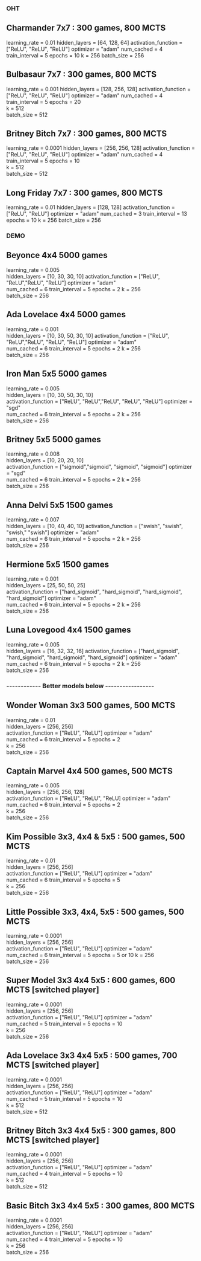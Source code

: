 ### OHT

## Charmander 7x7 : 300 games, 800 MCTS

learning_rate = 0.01
hidden_layers = [64, 128, 64]
activation_function = ["ReLU", "ReLU", "ReLU"]
optimizer = "adam"
num_cached = 4
train_interval = 5
epochs = 10
k = 256
batch_size = 256

## Bulbasaur 7x7 : 300 games, 800 MCTS

learning_rate = 0.001 
hidden_layers = [128, 256, 128]
activation_function = ["ReLU", "ReLU", "ReLU"]
optimizer = "adam"
num_cached = 4 
train_interval = 5 
epochs = 20  
k = 512     
batch_size = 512

## Britney Bitch 7x7 : 300 games, 800 MCTS

learning_rate = 0.0001 
hidden_layers = [256, 256, 128]
activation_function = ["ReLU", "ReLU", "ReLU"]
optimizer = "adam"
num_cached = 4 
train_interval = 5 
epochs = 10  
k = 512     
batch_size = 512

## Long Friday 7x7 : 300 games, 800 MCTS

learning_rate = 0.01 
hidden_layers = [128, 128]
activation_function = ["ReLU", "ReLU"]
optimizer = "adam"
num_cached = 3 
train_interval = 13 
epochs = 10 
k = 256 
batch_size = 256

### DEMO

## Beyonce 4x4 5000 games

learning_rate = 0.005          
hidden_layers = [10, 30, 30, 10]
activation_function = ["ReLU", "ReLU","ReLU", "ReLU"]
optimizer = "adam"  
num_cached = 6 
train_interval = 5 
epochs = 2 
k = 256   
batch_size = 256

## Ada Lovelace 4x4 5000 games

learning_rate = 0.001          
hidden_layers = [10, 30, 50, 30, 10]
activation_function = ["ReLU", "ReLU","ReLU", "ReLU", "ReLU"]
optimizer = "adam"  
num_cached = 6 
train_interval = 5 
epochs = 2 
k = 256   
batch_size = 256

## Iron Man 5x5 5000 games

learning_rate = 0.005       
hidden_layers = [10, 30, 50, 30, 10]  
activation_function = ["ReLU", "ReLU","ReLU", "ReLU", "ReLU"]
optimizer = "sgd"  
num_cached = 6 
train_interval = 5 
epochs = 2 
k = 256     
batch_size = 256

## Britney 5x5 5000 games

learning_rate = 0.008       
hidden_layers = [10, 20, 20, 10]  
activation_function = ["sigmoid","sigmoid", "sigmoid", "sigmoid"]
optimizer = "sgd"  
num_cached = 6 
train_interval = 5 
epochs = 2 
k = 256     
batch_size = 256

## Anna Delvi 5x5 1500 games

learning_rate = 0.007          
hidden_layers = [10, 40, 40, 10]
activation_function = ["swish", "swish", "swish," "swish"]
optimizer = "adam"  
num_cached = 6 
train_interval = 5 
epochs = 2 
k = 256     
batch_size = 256

## Hermione 5x5 1500 games

learning_rate = 0.001  
hidden_layers = [25, 50, 50, 25]  
activation_function = ["hard_sigmoid", "hard_sigmoid", "hard_sigmoid", "hard_sigmoid"]
optimizer = "adam"  
num_cached = 6 
train_interval = 5 
epochs = 2 
k = 256     
batch_size = 256

## Luna Lovegood 4x4 1500 games

learning_rate = 0.005        
hidden_layers = [16, 32, 32, 16]
activation_function = ["hard_sigmoid", "hard_sigmoid", "hard_sigmoid", "hard_sigmoid"]
optimizer = "adam"  
num_cached = 6 
train_interval = 5 
epochs = 2 k = 256     
batch_size = 256

### ------------ Better models below -----------------

## Wonder Woman 3x3 500 games, 500 MCTS

learning_rate = 0.01         
hidden_layers = [256, 256]  
activation_function = ["ReLU", "ReLU"]
optimizer = "adam"  
num_cached = 6 
train_interval = 5 
epochs = 2  
k = 256    
batch_size = 256

## Captain Marvel 4x4 500 games, 500 MCTS

learning_rate = 0.005         
hidden_layers = [256, 256, 128]  
activation_function = ["ReLU", "ReLU", "ReLU]
optimizer = "adam"  
num_cached = 6 
train_interval = 5 
epochs = 2  
k = 256    
batch_size = 256

## Kim Possible 3x3, 4x4 & 5x5 : 500 games, 500 MCTS

learning_rate = 0.01         
hidden_layers = [256, 256]  
activation_function = ["ReLU", "ReLU"]
optimizer = "adam"  
num_cached = 6 
train_interval = 5 
epochs = 5  
k = 256    
batch_size = 256

## Little Possible 3x3, 4x4, 5x5 : 500 games, 500 MCTS

learning_rate = 0.0001         
hidden_layers = [256, 256]  
activation_function = ["ReLU", "ReLU"]
optimizer = "adam"  
num_cached = 6 
train_interval = 5 
epochs = 5 or 10 
k = 256    
batch_size = 256

## Super Model 3x3 4x4 5x5 : 600 games, 600 MCTS [switched player]

learning_rate = 0.0001          
hidden_layers = [256, 256]  
activation_function = ["ReLU", "ReLU"]
optimizer = "adam"  
num_cached = 5 
train_interval = 5 
epochs = 10  
k = 256     
batch_size = 256

## Ada Lovelace 3x3 4x4 5x5 : 500 games, 700 MCTS [switched player]

learning_rate = 0.0001          
hidden_layers = [256, 256]  
activation_function = ["ReLU", "ReLU"]
optimizer = "adam"  
num_cached = 5 
train_interval = 5 
epochs = 10  
k = 512     
batch_size = 512

## Britney Bitch 3x3 4x4 5x5 : 300 games, 800 MCTS [switched player]

learning_rate = 0.0001          
hidden_layers = [256, 256]  
activation_function = ["ReLU", "ReLU"]
optimizer = "adam"  
num_cached = 4 
train_interval = 5 
epochs = 10  
k = 512     
batch_size = 512

## Basic Bitch 3x3 4x4 5x5 : 300 games, 800 MCTS

learning_rate = 0.0001          
hidden_layers = [256, 256]  
activation_function = ["ReLU", "ReLU"]
optimizer = "adam"  
num_cached = 4 
train_interval = 5 
epochs = 10  
k = 256     
batch_size = 256  

